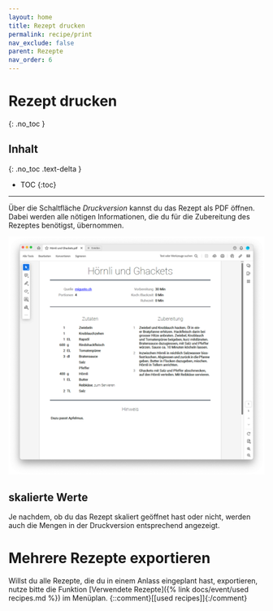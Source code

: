```yaml
---
layout: home
title: Rezept drucken
permalink: recipe/print
nav_exclude: false
parent: Rezepte
nav_order: 6
---
```

# Rezept drucken
{: .no_toc }
## Inhalt
{: .no_toc .text-delta }

- TOC
{:toc}

---

Über die Schaltfläche *Druckversion* kannst du das Rezept als PDF öffnen. Dabei werden alle nötigen Informationen, die du für die Zubereitung des Rezeptes benötigst, übernommen. 

![Rezept Druckversion](https://github.com/chuchipirat/chuchipirat.github.io/blob/main/docs/recipe/_images/recipe_print_version.png?raw=true)

## skalierte Werte

Je nachdem, ob du das Rezept skaliert geöffnet hast oder nicht, werden auch die Mengen in der Druckversion entsprechend angezeigt. 

# Mehrere Rezepte exportieren

Willst du alle Rezepte, die du in einem Anlass eingeplant hast, exportieren, nutze bitte die Funktion [Verwendete Rezepte]({% link docs/event/used recipes.md %}) im Menüplan.
  {::comment}[[used recipes]]{:/comment}